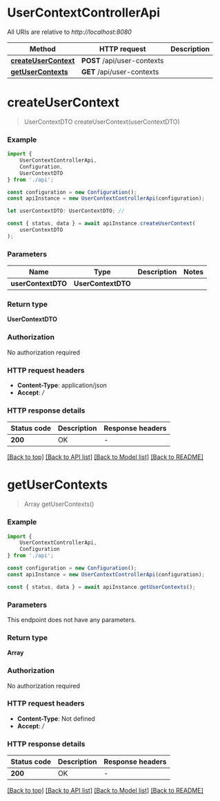 # UserContextControllerApi

All URIs are relative to *http://localhost:8080*

|Method | HTTP request | Description|
|------------- | ------------- | -------------|
|[**createUserContext**](#createusercontext) | **POST** /api/user-contexts | |
|[**getUserContexts**](#getusercontexts) | **GET** /api/user-contexts | |

# **createUserContext**
> UserContextDTO createUserContext(userContextDTO)


### Example

```typescript
import {
    UserContextControllerApi,
    Configuration,
    UserContextDTO
} from './api';

const configuration = new Configuration();
const apiInstance = new UserContextControllerApi(configuration);

let userContextDTO: UserContextDTO; //

const { status, data } = await apiInstance.createUserContext(
    userContextDTO
);
```

### Parameters

|Name | Type | Description  | Notes|
|------------- | ------------- | ------------- | -------------|
| **userContextDTO** | **UserContextDTO**|  | |


### Return type

**UserContextDTO**

### Authorization

No authorization required

### HTTP request headers

 - **Content-Type**: application/json
 - **Accept**: */*


### HTTP response details
| Status code | Description | Response headers |
|-------------|-------------|------------------|
|**200** | OK |  -  |

[[Back to top]](#) [[Back to API list]](../README.md#documentation-for-api-endpoints) [[Back to Model list]](../README.md#documentation-for-models) [[Back to README]](../README.md)

# **getUserContexts**
> Array<UserContextDTO> getUserContexts()


### Example

```typescript
import {
    UserContextControllerApi,
    Configuration
} from './api';

const configuration = new Configuration();
const apiInstance = new UserContextControllerApi(configuration);

const { status, data } = await apiInstance.getUserContexts();
```

### Parameters
This endpoint does not have any parameters.


### Return type

**Array<UserContextDTO>**

### Authorization

No authorization required

### HTTP request headers

 - **Content-Type**: Not defined
 - **Accept**: */*


### HTTP response details
| Status code | Description | Response headers |
|-------------|-------------|------------------|
|**200** | OK |  -  |

[[Back to top]](#) [[Back to API list]](../README.md#documentation-for-api-endpoints) [[Back to Model list]](../README.md#documentation-for-models) [[Back to README]](../README.md)


